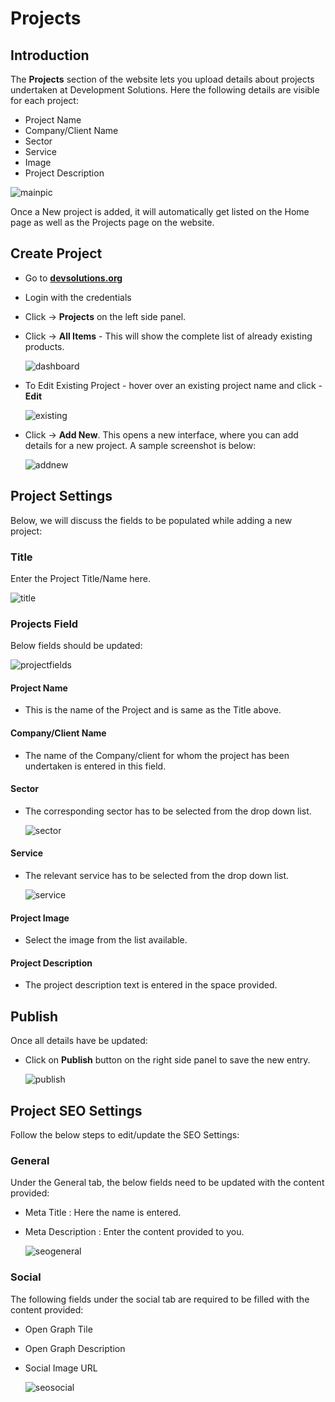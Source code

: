 #   **Projects**

##  **Introduction**

The **Projects** section of the website lets you upload details about projects undertaken at Development Solutions. Here the following details are visible for each project:

-   Project Name
-   Company/Client Name
-   Sector
-   Service
-   Image
-   Project Description

![mainpic](Images\Projects\mainpic.jpg)

Once a New project is added, it will automatically get listed on the Home page as well as the Projects page on the website.

##  **Create Project**

* Go to <a href="https://www.devsolutions.org/wp-admin/" target="_blank">**devsolutions.org**</a>
* Login with the credentials
* Click -> **Projects** on the left side panel.
* Click -> **All Items** - This will show the complete list of already existing products.

    ![dashboard](Images\Projects\dashboard.jpg)

* To Edit Existing Project - hover over an existing project name and click - **Edit**

    ![existing](Images\Projects\exisitng.jpg)

* Click -> **Add New**. This opens a new interface, where you can add details for a new project. A sample screenshot is below:

    ![addnew](Images\Projects\addnew.jpg)


##  **Project Settings**

Below, we will discuss the fields to be populated while adding a new project:

### **Title**

Enter the Project Title/Name here.

![title](Images\Projects\title.jpg)

### **Projects Field**

Below fields should be updated:

![projectfields](Images\Projects\projectfields.jpg)

####    **Project Name**

-   This is the name of the Project and is same as the Title above.

####    **Company/Client Name**

-   The name of the Company/client for whom the project has been undertaken is entered in this field.

####    **Sector**

-   The corresponding sector has to be selected from the drop down list.

    ![sector](Images\Projects\sector.jpg)

####    **Service**

-   The relevant service has to be selected from the drop down list.

    ![service](Images\Projects\service.jpg)

####    **Project Image**

-   Select the image from the list available.

####    **Project Description**

-   The project description text is entered in the space provided.

##  **Publish**

Once all details have be updated:

-   Click on **Publish** button on the right side panel to save the new entry.

    ![publish](Images\Projects\publish.jpg)


##  **Project SEO Settings**

Follow the below steps to edit/update the SEO Settings:

### **General**

Under the General tab, the below fields need to be updated with the content provided:

* Meta Title : Here the name is entered.
* Meta Description : Enter the content provided to you.

    ![seogeneral](Images\Projects\seogeneral.jpg)


### **Social**

The following fields under the social tab are required to be filled with the content provided:

* Open Graph Tile
* Open Graph Description
* Social Image URL

    ![seosocial](Images\Projects\seosocial.jpg)